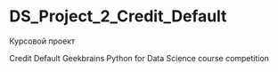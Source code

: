 # DS_Project_2_Credit_Default
Курсовой проект

Credit Default Geekbrains Python for Data Science course competition
